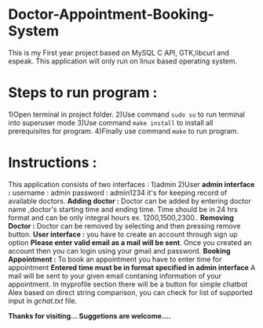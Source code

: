 
# Doctor-Appointment-Booking-System
This is my First year project based on MySQL C API, GTK,libcurl and espeak.
This application will only run on linux based operating system.


# Steps to run program :
1)Open terminal in project folder.
2)Use command `sudo su` to run terminal into superuser mode
3)Use command `make install` to install all prerequisites for program.
4)Finally use command `make` to run program.

# Instructions :
This application consists of two interfaces : 1)admin 2)User
    **admin interface :** 
        username : admin password : admin1234
        it's for keeping record of available doctors.
        **Adding doctor :**
          Doctor can be added by entering doctor name ,doctor's starting time and ending time.
          Time should be in 24 hrs format and can be only integral hours
              ex. 1200,1500,2300..
        **Removing Doctor :** 
          Doctor can be removed by selecting and then pressing remove button.
    **User interface :**
        you have to create an account through sign up option **Please enter valid email as a mail will be sent**.
        Once you created an account then you can login using your gmail and password.
        **Booking Appointment :**
            To book an appointment you have to enter time for appointment **Entered time must be in format specified in admin interface**
            A mail will be sent to your given email contaning information of your appointment.
            In myprofile section there will be a button for simple chatbot Alex based on direct string comparison, you can check for list of supported input in *gchat.txt* file.
        
**Thanks for visiting...
Suggetions are welcome....**
